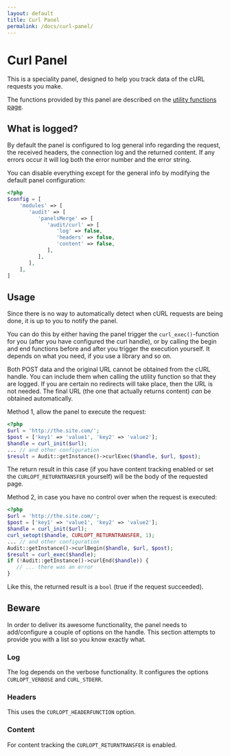 ```yaml
---
layout: default
title: Curl Panel
permalink: /docs/curl-panel/
---
```


# Curl Panel

This is a speciality panel, designed to help you track data of the cURL requests you make.

The functions provided by this panel are described on the [utility functions page](../utility-functions).

## What is logged?

By default the panel is configured to log general info regarding the request, the received headers, the connection log and the returned content. If any errors occur it will log both the error number and the error string.

You can disable everything except for the general info by modifying the default panel configuration:

```php
<?php
$config = [
    'modules' => [
       'audit' => [
          'panelsMerge' => [
             'audit/curl' => [
                'log' => false,
                'headers' => false,
                'content' => false,
             ],
          ],
       ],
    ],
]
```

## Usage

Since there is no way to automatically detect when cURL requests are being done, it is up to you to notify the panel.

You can do this by either having the panel trigger the `curl_exec()`-function for you (after you have configured the curl handle), or by calling the begin and end functions before and after you trigger the execution yourself. It depends on what you need, if you use a library and so on.

Both POST data and the original URL cannot be obtained from the cURL handle. You can include them when calling the utility function so that they are logged. If you are certain no redirects will take place, then the URL is not needed. The final URL (the one that actually returns content) *can* be obtained automatically.

Method 1, allow the panel to execute the request:

```php
<?php
$url = 'http://the.site.com/';
$post = ['key1' => 'value1', 'key2' => 'value2']; 
$handle = curl_init($url);
... // and other configuration
$result = Audit::getInstance()->curlExec($handle, $url, $post);
``` 

The return result in this case (if you have content tracking enabled or set the `CURLOPT_RETURNTRANSFER` yourself) will be the body of the requested page.

Method 2, in case you have no control over when the request is executed:

```php
<?php
$url = 'http://the.site.com/';
$post = ['key1' => 'value1', 'key2' => 'value2']; 
$handle = curl_init($url);
curl_setopt($handle, CURLOPT_RETURNTRANSFER, 1);
... // and other configuration
Audit::getInstance()->curlBegin($handle, $url, $post);
$result = curl_exec($handle);
if (!Audit::getInstance()->curlEnd($handle)) {
   // ... there was an error
}
``` 

Like this, the returned result is a `bool` (true if the request succeeded).

## Beware

In order to deliver its awesome functionality, the panel needs to add/configure a couple of options on the handle. This section attempts to provide you with a list so you know exactly what.

### Log

The log depends on the verbose functionality. It configures the options `CURLOPT_VERBOSE` and `CURL_STDERR`.

### Headers

This uses the `CURLOPT_HEADERFUNCTION` option.

### Content

For content tracking the `CURLOPT_RETURNTRANSFER` is enabled.

